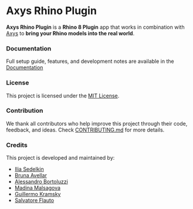 # Axys Rhino Plugin

**Axys Rhino Plugin** is a **Rhino 8 Plugin** app that works in combination with [Axys](https://github.com/Apollo-ARTE/Axys) to **bring your Rhino models into the real world**.  

### Documentation

Full setup guide, features, and development notes are available in the [Documentation](https://apollo-arte.github.io/Axys-RhinoPlugin/)

### License

This project is licensed under the [MIT License](./LICENSE).

### Contribution

We thank all contributors who help improve this project through their code, feedback, and ideas. Check [CONTRIBUTING.md](./CONTRIBUTING.md) for more details.

### Credits

This project is developed and maintained by:

- [Ilia Sedelkin](https://www.linkedin.com/in/iliasedelkin)
- [Bruna Avellar](https://www.linkedin.com/in/brunaavellar)
- [Alessandro Bortoluzzi](https://bortoluzzi.dev)
- [Madina Malsagova](https://www.linkedin.com/in/madina-malsague)
- [Guillermo Kramsky](https://www.linkedin.com/in/guillermo-kramsky-5a9ba3246)
- [Salvatore Flauto](https://github.com/XlSolver)

